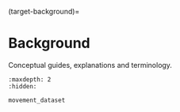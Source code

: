 (target-background)=
# Background

Conceptual guides, explanations and terminology.

```{toctree}
:maxdepth: 2
:hidden:

movement_dataset
```
